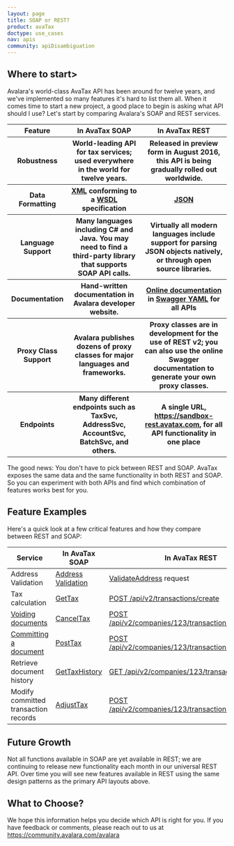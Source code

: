```yaml
---
layout: page
title: SOAP or REST?
product: avaTax
doctype: use_cases
nav: apis
community: apiDisambiguation
---
```

<h2>Where to start></h2>

Avalara's world-class AvaTax API has been around for twelve years, and we've implemented so many features it's hard to list them all.  When it comes time to start a new project, a good place to begin is asking what API should I use?  Let's start by comparing Avalara's SOAP and REST services.

<table class="styled-table">
    <thead>
		<tr>
			<th>Feature</th>
			<th>In AvaTax SOAP</th>
			<th>In AvaTax REST</th>
		</tr>
    </thead>
    <tbody>
		<tr>
			<th>Robustness</th>
			<th>World-leading API for tax services; used everywhere in the world for twelve years.</th>
			<th>Released in preview form in August 2016, this API is being gradually rolled out worldwide.</th>
		</tr>
		<tr>
			<th>Data Formatting</th>
			<th><a href="https://en.wikipedia.org/wiki/XML">XML</a> conforming to a <a href="https://en.wikipedia.org/wiki/Web_Services_Description_Language">WSDL</a> specification</th>
			<th><a href="https://en.wikipedia.org/wiki/JSON">JSON</a></th>
		</tr>
        <tr>
			<th>Language Support</th>
			<th>Many languages including C# and Java.  You may need to find a third-party library that supports SOAP API calls.</th>
			<th>Virtually all modern languages include support for parsing JSON objects natively, or through open source libraries.</th>
		</tr>
        <tr>
			<th>Documentation</th>
			<th>Hand-written documentation in Avalara developer website.</th>
			<th><a href="https://sandbox-rest.avatax.com/swagger/ui/index.html">Online documentation</a> in <a href="http://editor.swagger.io/#/">Swagger YAML</a> for all APIs </th>
		</tr>
        <tr>
			<th>Proxy Class Support</th>
			<th>Avalara publishes dozens of proxy classes for major languages and frameworks.</th>
			<th>Proxy classes are in development for the use of REST v2; you can also use the online Swagger documentation to generate your own proxy classes.</th>
		</tr>
        <tr>
			<th>Endpoints</th>
			<th>Many different endpoints such as TaxSvc, AddressSvc, AccountSvc, BatchSvc, and others.</th>
			<th>A single URL, <a href="https://sandbox-rest.avatax.com">https://sandbox-rest.avatax.com</a>, for all API functionality in one place</th>
		</tr>
    </tbody>
</table>

The good news: You don't have to pick between REST and SOAP.  AvaTax exposes the same data and the same functionality in both REST and SOAP.  So you can experiment with both APIs and find which combination of features works best for you.

<h2>Feature Examples</h2>

Here's a quick look at a few critical features and how they compare between REST and SOAP:

<table class="styled-table">
	<thead>
		<tr>
			<th>Service</th>			
            <th>In AvaTax SOAP</th>
			<th>In AvaTax REST</th>
		</tr>
	</thead>
	<tbody>
		<tr>
			<td>Address Validation</td>
			<td><a href="/avatax/address-validation">Address Validation</a></td>
			<td><a href="/avatax/api-reference/tax/soap/#validateAddress">ValidateAddress</a> request</td>
            <td><a href="https://sandbox-rest.avatax.com/swagger/ui/index.html#!/Addresses/ApiV2AddressesResolvePost">POST /api/v2/addresses/resolve</a></td>
		</tr>
		<tr>
			<td>Tax calculation</td>
			<td><a href="/avatax/api-reference/tax/soap/#getTax">GetTax</a></td>
			<td><a href="https://sandbox-rest.avatax.com/swagger/ui/index.html#!/Transactions/ApiV2TransactionsCreatePost">POST /api/v2/transactions/create</a></td>
		</tr>
		<tr>
			<td><a href="/avatax/voiding-documents">Voiding documents</a></td>
			<td><a href="/avatax/api-reference/tax/soap/#cancelTax">CancelTax</a></td>
			<td><a href="https://sandbox-rest.avatax.com/swagger/ui/index.html#!/Transactions/ApiV2CompaniesByCompanyCodeTransactionsByTransactionCodeVoidPost">POST /api/v2/companies/123/transactions/456/void</a></td>
		</tr>
		<tr>
			<td><a href="/avatax/reportable-transactions">Committing a document</a></td>
			<td><a href="/avatax/api-reference/tax/soap/#postTax">PostTax</a></td>
			<td><a href="https://sandbox-rest.avatax.com/swagger/ui/index.html#!/Transactions/ApiV2CompaniesByCompanyCodeTransactionsByTransactionCodeCommitPost">POST /api/v2/companies/123/transactions/456/commit</a></td>
		</tr>
		<tr>
			<td>Retrieve document history</td>
			<td><a href="/avatax/api-reference/tax/soap/#getTaxHistory">GetTaxHistory</a></td>
			<td><a href="https://sandbox-rest.avatax.com/swagger/ui/index.html#!/Transactions/ApiV2CompaniesByCompanyCodeTransactionsByTransactionCodeGet">GET /api/v2/companies/123/transactions/456</a></td>
		</tr>
		<tr>
			<td>Modify committed transaction records</td>
			<td><a href="/avatax/api-reference/tax/soap/#adjustTax">AdjustTax</a></td>
			<td><a href="https://sandbox-rest.avatax.com/swagger/ui/index.html#!/Transactions/ApiV2CompaniesByCompanyCodeTransactionsByTransactionCodeAdjustPost">POST /api/v2/companies/123/transactions/456/adjust</a></td>
		</tr>
	</tbody>
</table>

<h2>Future Growth</h2>

Not all functions available in SOAP are yet available in REST; we are continuing to release new functionality each month in our universal REST API.  Over time you will see new features available in REST using the same design patterns as the primary API layouts above.

<h2>What to Choose?</h2>

We hope this information helps you decide which API is right for you.  If you have feedback or comments, please reach out to us at <a href="https://community.avalara.com/avalara">https://community.avalara.com/avalara</a>